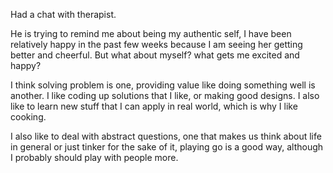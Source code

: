 Had a chat with therapist.

He is trying to remind me about being my authentic self, I have been relatively happy in the past few weeks because I am seeing her getting better and cheerful. But what about myself? what gets me excited and happy?

I think solving problem is one, providing value like doing something well is another.
I like coding up solutions that I like, or making good designs. I also like to learn new stuff that I can apply in real world, which is why I like cooking.

I also like to deal with abstract questions, one that makes us think about life in general or just tinker for the sake of it, playing go is a good way, although I probably should play with people more.